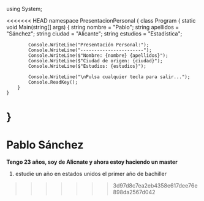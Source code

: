using System;

<<<<<<< HEAD
namespace PresentacionPersonal
{
    class Program
    {
        static void Main(string[] args)
        {
            string nombre = "Pablo";
            string apellidos = "Sánchez";
            string ciudad = "Alicante";
            string estudios = "Estadística";

            Console.WriteLine("Presentación Personal:");
            Console.WriteLine("-----------------------");
            Console.WriteLine($"Nombre: {nombre} {apellidos}");
            Console.WriteLine($"Ciudad de origen: {ciudad}");
            Console.WriteLine($"Estudios: {estudios}");

            Console.WriteLine("\nPulsa cualquier tecla para salir...");
            Console.ReadKey();
        }
    }
}
=======
#  Pablo Sánchez
**Tengo 23 años, soy de Alicnate y ahora estoy haciendo un master**
1.   estudie  un año en estados unidos el primer año de bachiller





>>>>>>> 3d97d8c7ea2eb4358e617dee76e898da2567d042
